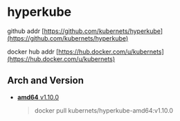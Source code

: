 # hyperkube

github addr [https://github.com/kubernets/hyperkube](https://github.com/kubernets/hyperkube)

docker hub addr [https://hub.docker.com/u/kubernets](https://hub.docker.com/u/kubernets)

## Arch and Version

- [**amd64** v1.10.0](https://hub.docker.com/r/kubernets/hyperkube-amd64)

    > docker pull kubernets/hyperkube-amd64:v1.10.0
